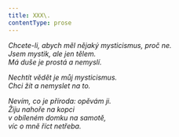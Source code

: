 ```yaml
---
title: XXX\.
contentType: prose
---
```


<section>

_Chcete-li, abych měl nějaký mysticismus, proč ne.  
Jsem mystik, ale jen tělem.  
Má duše je prostá a nemyslí._

</section>

<section>

_Nechtít vědět je můj mysticismus.  
Chci žít a nemyslet na to._

</section>

<section>

_Nevím, co je příroda: opěvám ji.  
Žiju nahoře na kopci  
v obíleném domku na samotě,  
víc o mně říct netřeba._

</section>
